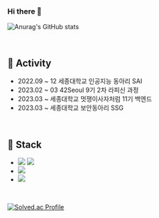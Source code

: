 ### Hi there 👋
![Anurag's GitHub stats](https://github-readme-stats.vercel.app/api?username=2jin1031&theme=one_dark_pro&show_icons=true&theme=radical)

<!--
**2Jin1031/2jin1031** is a ✨ _special_ ✨ repository because its `README.md` (this file) appears on your GitHub profile.

Here are some ideas to get you started:

- 🔭 I’m currently working on ...
- 🌱 I’m currently learning ...
- 👯 I’m looking to collaborate on ...
- 🤔 I’m looking for help with ...
- 💬 Ask me about ...
- 📫 How to reach me: ...
- 😄 Pronouns: ...
- ⚡ Fun fact: ...
-->

<br>

## 📌 Activity

- 2022.09 ~ 12 세종대학교 인공지능 동아리 SAI
- 2023.02 ~ 03 42Seoul 9기 2차 라피신 과정
- 2023.03 ~ 세종대학교 멋쟁이사자처럼 11기 백엔드
- 2023.03 ~ 세종대학교 보안동아리 SSG

<br>

## 📌 Stack

- <img src="https://img.shields.io/badge/JAVA-007396?style=flat-square&logo=java&logoColor=white"/>
  <img src="https://img.shields.io/badge/spring-6DB33F?style=flat-square&logo=spring&logoColor=white"/>

- <img src="https://img.shields.io/badge/mysql-4479A1?style=flat-square&logo=mysql&logoColor=black" />

- <img src="https://img.shields.io/badge/C-A8B9CC?style=flat-square&logo=C&logoColor=white"/>

<br>


[![Solved.ac Profile](http://mazassumnida.wtf/api/v2/generate_badge?boj=ronekali)](https://solved.ac/ronekali/)
